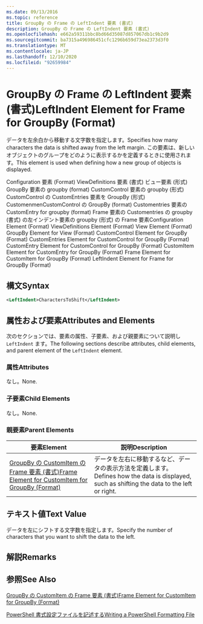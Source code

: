 ```yaml
---
ms.date: 09/13/2016
ms.topic: reference
title: GroupBy の Frame の LeftIndent 要素 (書式)
description: GroupBy の Frame の LeftIndent 要素 (書式)
ms.openlocfilehash: e662a59311bbc8bd66d35087d857067db1c9b2d9
ms.sourcegitcommit: ba7315a496986451cfc1296b659d73ea2373d3f0
ms.translationtype: MT
ms.contentlocale: ja-JP
ms.lasthandoff: 12/10/2020
ms.locfileid: "92659984"
---
```

# <a name="leftindent-element-for-frame-for-groupby-format"></a><span data-ttu-id="02980-103">GroupBy の Frame の LeftIndent 要素 (書式)</span><span class="sxs-lookup"><span data-stu-id="02980-103">LeftIndent Element for Frame for GroupBy (Format)</span></span>

<span data-ttu-id="02980-104">データを左余白から移動する文字数を指定します。</span><span class="sxs-lookup"><span data-stu-id="02980-104">Specifies how many characters the data is shifted away from the left margin.</span></span> <span data-ttu-id="02980-105">この要素は、新しいオブジェクトのグループをどのように表示するかを定義するときに使用されます。</span><span class="sxs-lookup"><span data-stu-id="02980-105">This element is used when defining how a new group of objects is displayed.</span></span>

<span data-ttu-id="02980-106">Configuration 要素 (Format) ViewDefinitions 要素 (書式) ビュー要素 (形式) GroupBy 要素の groupby (format) CustomControl 要素の groupby (形式) CustomControl の CustomEntries 要素を GroupBy (形式) CustomenmenCustomControl の GroupBy (format) Customentries 要素の CustomEntry for groupby (format) Frame 要素の Customentries の groupby (書式) の左インデント要素の groupby (形式) の Frame 要素</span><span class="sxs-lookup"><span data-stu-id="02980-106">Configuration Element (Format) ViewDefinitions Element (Format) View Element (Format) GroupBy Element for View (Format) CustomControl Element for GroupBy (Format) CustomEntries Element for CustomControl for GroupBy (Format) CustomEntry Element for CustomControl for GroupBy (Format) CustomItem Element for CustomEntry for GroupBy (Format) Frame Element for CustomItem for GroupBy (Format) LeftIndent Element for Frame for GroupBy (Format)</span></span>

## <a name="syntax"></a><span data-ttu-id="02980-107">構文</span><span class="sxs-lookup"><span data-stu-id="02980-107">Syntax</span></span>

```xml
<LeftIndent>CharactersToShift</LeftIndent>
```

## <a name="attributes-and-elements"></a><span data-ttu-id="02980-108">属性および要素</span><span class="sxs-lookup"><span data-stu-id="02980-108">Attributes and Elements</span></span>

<span data-ttu-id="02980-109">次のセクションでは、要素の属性、子要素、および親要素について説明し `LeftIndent` ます。</span><span class="sxs-lookup"><span data-stu-id="02980-109">The following sections describe attributes, child elements, and parent element of the `LeftIndent` element.</span></span>

### <a name="attributes"></a><span data-ttu-id="02980-110">属性</span><span class="sxs-lookup"><span data-stu-id="02980-110">Attributes</span></span>

<span data-ttu-id="02980-111">なし。</span><span class="sxs-lookup"><span data-stu-id="02980-111">None.</span></span>

### <a name="child-elements"></a><span data-ttu-id="02980-112">子要素</span><span class="sxs-lookup"><span data-stu-id="02980-112">Child Elements</span></span>

<span data-ttu-id="02980-113">なし。</span><span class="sxs-lookup"><span data-stu-id="02980-113">None.</span></span>

### <a name="parent-elements"></a><span data-ttu-id="02980-114">親要素</span><span class="sxs-lookup"><span data-stu-id="02980-114">Parent Elements</span></span>

|<span data-ttu-id="02980-115">要素</span><span class="sxs-lookup"><span data-stu-id="02980-115">Element</span></span>|<span data-ttu-id="02980-116">説明</span><span class="sxs-lookup"><span data-stu-id="02980-116">Description</span></span>|
|-------------|-----------------|
|[<span data-ttu-id="02980-117">GroupBy の CustomItem の Frame 要素 (書式)</span><span class="sxs-lookup"><span data-stu-id="02980-117">Frame Element for CustomItem for GroupBy (Format)</span></span>](./frame-element-for-customitem-for-groupby-format.md)|<span data-ttu-id="02980-118">データを左右に移動するなど、データの表示方法を定義します。</span><span class="sxs-lookup"><span data-stu-id="02980-118">Defines how the data is displayed, such as shifting the data to the left or right.</span></span>|

## <a name="text-value"></a><span data-ttu-id="02980-119">テキスト値</span><span class="sxs-lookup"><span data-stu-id="02980-119">Text Value</span></span>

<span data-ttu-id="02980-120">データを左にシフトする文字数を指定します。</span><span class="sxs-lookup"><span data-stu-id="02980-120">Specify the number of characters that you want to shift the data to the left.</span></span>

## <a name="remarks"></a><span data-ttu-id="02980-121">解説</span><span class="sxs-lookup"><span data-stu-id="02980-121">Remarks</span></span>

## <a name="see-also"></a><span data-ttu-id="02980-122">参照</span><span class="sxs-lookup"><span data-stu-id="02980-122">See Also</span></span>

[<span data-ttu-id="02980-123">GroupBy の CustomItem の Frame 要素 (書式)</span><span class="sxs-lookup"><span data-stu-id="02980-123">Frame Element for CustomItem for GroupBy (Format)</span></span>](./frame-element-for-customitem-for-groupby-format.md)

[<span data-ttu-id="02980-124">PowerShell 書式設定ファイルを記述する</span><span class="sxs-lookup"><span data-stu-id="02980-124">Writing a PowerShell Formatting File</span></span>](./writing-a-powershell-formatting-file.md)
